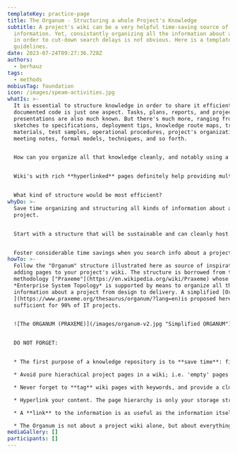 ```yaml
---
templateKey: practice-page
title: The Organum - Structuring a whole Project's Knowledge
subtitle: A project's wiki can be a very helpful time-saving source of
  information. Yet, consistantly organizing all the information about a project
  in order to cut-down search delays is not obvious. Here is a template with key
  guidelines.
date: 2023-07-24T09:27:36.728Z
authors:
  - berhauz
tags:
  - methods
mobiusTag: foundation
icon: /images/speam-activities.jpg
whatIs: >-
  It is essential to structure knowledge in order to share it efficiently. Well
  documented code is just one aspect. Tasks, plans, reports, and project
  presentations are also much known. But there's much more, ranging from early
  sketches to specifications, deployment tips, knowledge route maps, training
  materials, test samples, operational procedures, project's organization,
  meeting notes, formal models, techniques, and so forth. 


  How can you organize all that knowledge cleanly, and notably using a wiki... so that it would not just be useful to developers and frustrate managers hardly finding the information they seek, or vice-versa ? How so many people with so different information requirements can all be satisfied at the same time?


  W﻿iki's with rich **hyperlinked** pages definitely help providing multiple navigation paths into the same information. A good bunch of **tags and keywords** significantly accelerate searches. Yet a wiki is basically organized as a hierarchical set of pages whose structure is also often used to navigate.  


  W﻿hat kind of structure would be most efficient?
whyDo: >-
  Save time organizing and structuring all kinds of information about a
  project. 


  Start with a structure that will be sustainable and can cleanly host un-anticipated information categories as the project progresses. Stop wondering where the hell this team (or a colleague) has stored the kind of information you look for with a clean - repeatable - project knowledge structure that can become a common template for all kinds of projects.


  Foster considerable time savings when you search info about a project, either when you join it, either when the project is rich and complex and drives ["cognitive overloads"](https://openpracticelibrary.com/practice/cognitive-loadometer/) forcing you to permanently refresh your knowledge to be productive.
howTo: >-
  F﻿ollow the "Organum" structure illustrated here as source of inspiration for
  adding pages to your project's wiki. The structure is borrowed from the
  methodology ["Praxeme"](https://en.wikipedia.org/wiki/Praxeme) whose
  *Enterprise System Topology* is supported by means to organize all the
  information about a project from design to delivery. A simplified [Organum
  ](https://www.praxeme.org/thesaurus/organum/?lang=en)is proposed here that is
  sufficient for 90% of IT projects.  


  ![The ORGANUM (PRAXEME)](/images/organum-v2.jpg "Simplified ORGANUM")


  D﻿O NOT FORGET:


  * T﻿he first purpose of a knowledge repository is to **save time**: finding the right information in minimum time.

  * A﻿void pure hierachical project pages in a wiki; i.e. 'empty' pages that only hold a path to (or group) child pages and contain no information but at most a listing of sub-pages. There is always something to tell about any level of information and surely helpful guidance and links to provide.

  * N﻿ever forget to **tag** wiki pages with keywords, and provide a cloud of tags elsewhere

  * H﻿yperlink your content. The page hierarchy is only your storage structure. Navigation is most efficient via hyperlinks that help navigate in all directions, not only top-down.

  * A﻿ **link** to the information is as useful as the information itself; henceforth avoid copying and duplicating but link it.

  * The Organum is not about a project wiki alone, but about everything that concerns a software project. Part of this global information is better hosted by specialized servers for source control and source code documentation (e.g. GitHub / GitLab), project management (e.g. JIRA), bug tracking, modelling (e.g. Modelio, Enterprise Architect, Mega), and of course API Management (e.g. Swagger, Postman, etc.). Do not duplicate this information but link it abundantly. The project's wiki will become the entry point to everything about a project.
mediaGallery: []
participants: []
---
```

